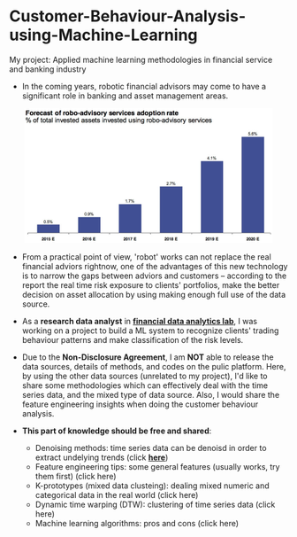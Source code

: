 # Customer-Behaviour-Analysis-using-Machine-Learning
My project: Applied machine learning methodologies in financial service and banking industry

- In the coming years, robotic financial advisors may come to have a significant role in banking and asset management areas. 
<p align="center">
  <img width="450" src="https://github.com/LeonFData/Customer-Behaviour-Analysis-using-Machine-Learning/blob/master/pics/Forecast-of-robo-advisory-services-adoption-rate.jpg">
</p>

* From a practical point of view, 'robot' works can not replace the real financial adviors rightnow, one of the advantages of this new technology is to narrow the gaps between adviors and customers – according to the report the real time risk exposure to clients' portfolios, make the better decision on asset allocation by using making enough full use of the data source.

- As a **research data analyst** in [**financial data analytics lab**](https://www.cqam.ca/financial-data-analytics-lab), I was working on a project to build a ML system to recognize clients' trading behaviour patterns and make classification of the risk levels. 

- Due to the **Non-Disclosure Agreement**, I am **NOT** able to release the data sources, details of methods, and codes on the pulic platform. Here, by using the other data sources (unrelated to my project), I'd like to share some methodologies which can effectively deal with the time series data, and the mixed type of data source. Also, I would share the feature engineering insights when doing the customer behaviour analysis. 

- **This part of knowledge should be free and shared**:
  * Denoising methods: time series data can be denoisd in order to extract undelying trends (click [**here**](https://github.com/LeonFData/Customer-Behaviour-Analysis-using-Machine-Learning/blob/master/notebook/denoise.ipynb))
  * Feature engineering tips: some general features (usually works, try them first) (click here)
  * K-prototypes (mixed data clusteing): dealing mixed numeric and categorical data in the real world (click here)
  * Dynamic time warping (DTW): clustering of time series data (click here)
  * Machine learning algorithms: pros and cons (click here)
